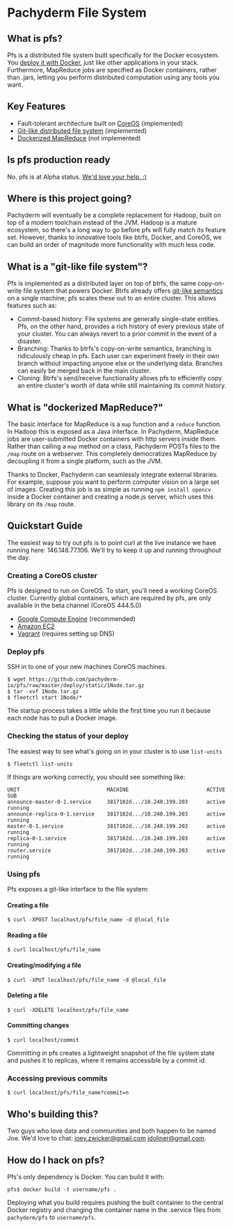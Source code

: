 # Pachyderm File System

## What is pfs?
Pfs is a distributed file system built specifically for the Docker
ecosystem. You [deploy it with Docker](https://registry.hub.docker.com/u/pachyderm/pfs/),
just like other applications in your stack. Furthermore,
MapReduce jobs are specified as Docker containers, rather than .jars,
letting you perform distributed computation using any tools you want.

## Key Features
- Fault-tolerant architecture built on [CoreOS](https://coreos.com) (implemented)
- [Git-like distributed file system](#what-is-a-git-like-file-system) (implemented)
- [Dockerized MapReduce](#what-is-dockerized-mapreduce) (not implemented)

## Is pfs production ready
No, pfs is at Alpha status. [We'd love your help. :)](#how-do-i-hack-on-pfs)

## Where is this project going?
Pachyderm will eventually be a complete replacement for Hadoop, built on top of
a modern toolchain instead of the JVM. Hadoop is a mature ecosystem, so there's
a long way to go before pfs will fully match its feature set. However, thanks to innovative tools like btrfs, Docker, and CoreOS, we can build an order of magnitude more functionality with much less code.

## What is a "git-like file system"?
Pfs is implemented as a distributed layer on top of btrfs, the same
copy-on-write file system that powers Docker. Btrfs already offers
[git-like semantics](http://zef.me/6023/who-needs-git-when-you-got-zfs/) on a
single machine; pfs scales these out to an entire cluster. This allows features such as:
- Commit-based history: File systems are generally single-state entities. Pfs,
on the other hand, provides a rich history of every previous state of your
cluster. You can always revert to a prior commit in the event of a
disaster.
- Branching: Thanks to btrfs's copy-on-write semantics, branching is ridiculously
cheap in pfs. Each user can experiment freely in their own branch without
impacting anyone else or the underlying data. Branches can easily be merged back in the main cluster.
- Cloning: Btrfs's send/receive functionality allows pfs to efficiently copy
an entire cluster's worth of data while still maintaining its commit history.

## What is "dockerized MapReduce?"
The basic interface for MapReduce is a `map` function and a `reduce` function.
In Hadoop this is exposed as a Java interface. In Pachyderm, MapReduce jobs are
user-submitted Docker containers with http servers inside them. Rather than
calling a `map` method on a class, Pachyderm POSTs files to the `/map` route on
a webserver. This completely democratizes MapReduce by decoupling it from a
single platform, such as the JVM.

Thanks to Docker, Pachyderm can seamlessly integrate external libraries. For example, suppose you want to perform computer
vision on a large set of images. Creating this job is as simple as
running `npm install opencv` inside a Docker container and creating a node.js server, which uses this library on its `/map` route.

## Quickstart Guide
The easiest way to try out pfs is to point curl at the live instance we have
running here: 146.148.77.106. We'll try to keep it up and running throughout
the day.

### Creating a CoreOS cluster
Pfs is designed to run on CoreOS. To start, you'll need a working CoreOS
cluster. Currently global containers, which are required by pfs, are only
available in the beta channel (CoreOS 444.5.0)

- [Google Compute Engine](https://coreos.com/docs/running-coreos/cloud-providers/google-compute-engine/) (recommended)
- [Amazon EC2](https://coreos.com/docs/running-coreos/cloud-providers/ec2/)
- [Vagrant](https://coreos.com/docs/running-coreos/platforms/vagrant/) (requires setting up DNS)

### Deploy pfs
SSH in to one of your new machines CoreOS machines.

```shell
$ wget https://github.com/pachyderm-io/pfs/raw/master/deploy/static/1Node.tar.gz
$ tar -xvf 1Node.tar.gz
$ fleetctl start 1Node/*
```

The startup process takes a little while the first time you run it because
each node has to pull a Docker image.

### Checking the status of your deploy
The easiest way to see what's going on in your cluster is to use `list-units`
```shell
$ fleetctl list-units
```

If things are working correctly, you should see something like:

```
UNIT                            MACHINE                         ACTIVE  SUB
announce-master-0-1.service     3817102d.../10.240.199.203      active  running
announce-replica-0-1.service    3817102d.../10.240.199.203      active  running
master-0-1.service              3817102d.../10.240.199.203      active  running
replica-0-1.service             3817102d.../10.240.199.203      active  running
router.service                  3817102d.../10.240.199.203      active  running
```

### Using pfs
Pfs exposes a git-like interface to the file system:

#### Creating a file
```shell
$ curl -XPOST localhost/pfs/file_name -d @local_file
```

#### Reading a file
```shell
$ curl localhost/pfs/file_name
```

#### Creating/modifying a file
```shell
$ curl -XPUT localhost/pfs/file_name -d @local_file
```

#### Deleting a file
```shell
$ curl -XDELETE localhost/pfs/file_name
```

#### Committing changes
```shell
$ curl localhost/commit
```

Committing in pfs creates a lightweight snapshot of the file system state and
pushes it to replicas, where it remains accessible by a commit id.

### Accessing previous commits
```shell
$ curl localhost/pfs/file_name?commit=n
```

## Who's building this?
Two guys who love data and communities and both happen to be named Joe. We'd love
to chat: joey.zwicker@gmail.com jdoliner@gmail.com.

## How do I hack on pfs?
Pfs's only dependency is Docker. You can build it with:
```shell
pfs$ docker build -t username/pfs .
```
Deploying what you build requires pushing the built container to the central
Docker registry and changing the container name in the .service files from
`pachyderm/pfs` to `username/pfs`.
